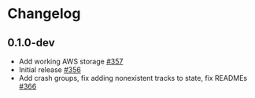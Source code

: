 # Changelog

## 0.1.0-dev
* Add working AWS storage [#357](https://github.com/jellyfish-dev/membrane_rtc_engine/pull/360)
* Initial release [#356](https://github.com/jellyfish-dev/membrane_rtc_engine/pull/356)
* Add crash groups, fix adding nonexistent tracks to state, fix READMEs [#366](https://github.com/jellyfish-dev/membrane_rtc_engine/pull/366)
